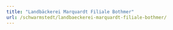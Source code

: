 ```yaml
---
title: "Landbäckerei Marquardt Filiale Bothmer"
url: /schwarmstedt/landbaeckerei-marquardt-filiale-bothmer/
---
```

